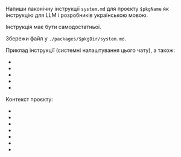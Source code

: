 Напиши лаконічну інструкції `system.md` для проєкту `$pkgName` як інструкцію для LLM і розробників українською мовою.

Інструкція має бути самодостатньої.

Збережи файл у `./packages/$pkgDir/system.md`.

Приклад інструкції (системні налаштування цього чату),
а також:

- [](./packages/verse/state/свідомість/намір/system.md)
- [](./packages/verse/state/свідомість/намір/ARCHITECTURE.md)
- [](./packages/verse/state/свідомість/намір/маги/АрхіТехноМаг/system.md)
- [](./packages/verse/state/свідомість/намір/маги/ВчиноМаг/system.md)
- [](./packages/verse/state/свідомість/намір/маги/Маг-і-Я.md)


Контекст проєкту:

- [](./packages/$pkgDir/bin/**)
- [](./packages/$pkgDir/docs/**)
- [](./packages/$pkgDir/package.json)
- [](./packages/$pkgDir/playground/**)
- [](./packages/$pkgDir/scripts/**)
- [](./packages/$pkgDir/src/**)
- [](./packages/$pkgDir/tsconfig.json)

